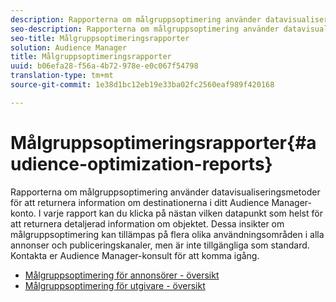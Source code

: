 ```yaml
---
description: Rapporterna om målgruppsoptimering använder datavisualiseringsmetoder för att returnera information om destinationerna i ditt Audience Manager-konto. I varje rapport kan du klicka på nästan vilken datapunkt som helst för att returnera detaljerad information om objektet. Dessa insikter om målgruppsoptimering kan tillämpas på flera olika användningsområden i alla annonser och publiceringskanaler, men är inte tillgängliga som standard. Kontakta er Audience Manager-konsult för att komma igång.
seo-description: Rapporterna om målgruppsoptimering använder datavisualiseringsmetoder för att returnera information om destinationerna i ditt Audience Manager-konto. I varje rapport kan du klicka på nästan vilken datapunkt som helst för att returnera detaljerad information om objektet. Dessa insikter om målgruppsoptimering kan tillämpas på flera olika användningsområden i alla annonser och publiceringskanaler, men är inte tillgängliga som standard. Kontakta er Audience Manager-konsult för att komma igång.
seo-title: Målgruppsoptimeringsrapporter
solution: Audience Manager
title: Målgruppsoptimeringsrapporter
uuid: b06efa28-f56a-4b72-978e-e0c067f54798
translation-type: tm+mt
source-git-commit: 1e38d1bc12eb19e33ba02fc2560eaf989f420168

---
```



# Målgruppsoptimeringsrapporter{#audience-optimization-reports}

Rapporterna om målgruppsoptimering använder datavisualiseringsmetoder för att returnera information om destinationerna i ditt Audience Manager-konto. I varje rapport kan du klicka på nästan vilken datapunkt som helst för att returnera detaljerad information om objektet. Dessa insikter om målgruppsoptimering kan tillämpas på flera olika användningsområden i alla annonser och publiceringskanaler, men är inte tillgängliga som standard. Kontakta er Audience Manager-konsult för att komma igång.

+ [Målgruppsoptimering för annonsörer - översikt](aor-advertisers/aor-advertisers.md)
+ [Målgruppsoptimering för utgivare - översikt](aor-publishers/aor-publishers.md)